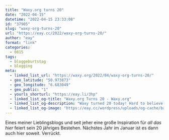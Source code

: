 ```yaml
---
title: "Waxy.org turns 20"
date: "2022-04-15"
datetime: "2022-04-15 23:33:08"
id: "37905"
slug: "waxy-org-turns-20"
url: "https://eay.cc/2022/waxy-org-turns-20/"
author: "eay"
format: "link"
categories:
  - 0815
tags:
  - bloggeburtstag
  - blogging
meta:
  - linked_list_url: "https://waxy.org/2022/04/waxy-org-turns-20/"
  - geo_latitude: "50.973873"
  - geo_longitude: "6.683049"
  - geo_public: "1"
  - yourls_shorturl: "https://eay.li/3hp"
  - linked_list_og-title: "Waxy.org Turns 20 - Waxy.org"
  - linked_list_og-description: "Waxy turned 20 today! Hard to believe my blog's almost old enough to drink. Here's a roundup of some favorite posts from the last ten years."
  - linked_list_og-image: "https://eay.cc/wordpress/uploads/og-cache/bae460e45996d2d3a9237de8e9e7a190.webp"
---
```


Eines meiner Lieblingsblogs und seit jeher eine große Inspiration für _all das hier_ feiert sein 20 jähriges Bestehen. Nächstes Jahr im Januar ist es dann auch hier soweit. Verrückt.
